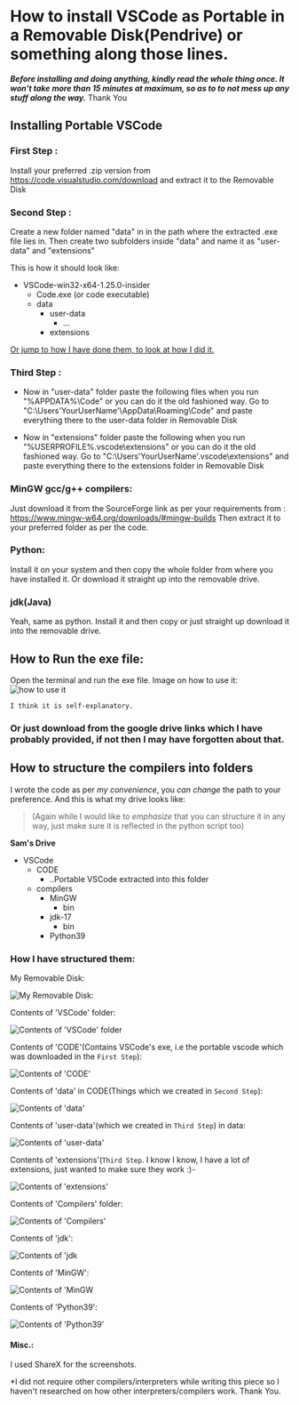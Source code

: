 # How to install VSCode as Portable in a Removable Disk(Pendrive) or something along those lines.

***Before installing and doing anything, kindly read the whole thing once. It won't take more than 15 minutes at maximum, so as to to not mess up any stuff along the way.*** Thank You

## Installing Portable VSCode
### First Step : 
Install your preferred .zip version from https://code.visualstudio.com/download and extract it to the Removable Disk


### Second Step :
Create a new folder named "data" in  in the path where the extracted .exe file lies in.
Then create two subfolders inside "data" and name it as "user-data" and "extensions"

This is how it should look like:
* VSCode-win32-x64-1.25.0-insider
    * Code.exe (or code executable)
    * data
       * user-data
          * ...
       * extensions
 
[Or jump to how I have done them, to look at how I did it.](##-How-to-structure-the-compilers-into-folders)


### Third Step :
* Now in "user-data" folder paste the following files when you run "%APPDATA%\Code" or you can do it the old fashioned way. 
Go to "C:\Users\'YourUserName'\AppData\Roaming\Code" and paste everything there to the user-data folder in Removable Disk

* Now in "extensions" folder paste the following when you run "%USERPROFILE%\.vscode\extensions" or you can do it the old fashioned way. 
Go to "C:\Users\'YourUserName'\.vscode\extensions" and paste everything there to the extensions folder in Removable Disk


### MinGW gcc/g++ compilers:
Just download it from the SourceForge link as per your requirements from : https://www.mingw-w64.org/downloads/#mingw-builds
Then extract it to your preferred folder as per the code.

### Python:
Install it on your system and then copy the whole folder from where you have installed it. Or download it straight up into the removable drive.

### jdk(Java)
Yeah, same as python. Install it and then copy or just straight up download it into the removable drive.


## How to Run the exe file:
Open the terminal and run the exe file.
Image on how to use it:
![how to use it](/assets/Screenshots/exefile.png)

`I think it is self-explanatory.`


### Or just download from the google drive links which I have probably provided, if not then I may have forgotten about that.


## How to structure the compilers into folders
I wrote the code as per *my convenience*, you *can change* the path to your preference.
And this is what my drive looks like:

>(Again while I would like to *emphasize* that you can structure it in any way, just make sure it is reflected in the python script too)

**Sam's Drive**
* VSCode
    * CODE
       * ..Portable VSCode extracted into this folder
    * compilers
       * MinGW
          * bin
       * jdk-17
          * bin
       * Python39


### How I have structured them:
My Removable Disk:

![My Removable Disk:](/assets/Screenshots/1.Drive.png)


Contents of 'VSCode' folder:

![Contents of 'VSCode' folder](/assets/Screenshots/2.0.VSCode.png)


Contents of 'CODE'(Contains VSCode's exe, i.e the portable vscode which was downloaded in the `First Step`):

![Contents of 'CODE'](/assets/Screenshots/2.1.0.CODE.png)


Contents of 'data' in CODE(Things which we created in `Second Step`):

![Contents of 'data'](/assets/Screenshots/2.1.1.0.VSCode_data.png)

Contents of 'user-data'(which we created in `Third Step`) in data:

![Contents of 'user-data'](/assets/Screenshots/2.1.1.1.data_user-data.png)


Contents of 'extensions'(`Third Step`. I know I know, I have a lot of extensions, just wanted to make sure they work :)-

![Contents of 'extensions'](/assets/Screenshots/2.1.1.2.Code_Extensions.png)


Contents of 'Compilers' folder:

![Contents of 'Compilers'](/assets/Screenshots/2.2.0.Compilers.png)


Contents of 'jdk':

![Contents of 'jdk](/assets/Screenshots/2.2.1.jdk.png)


Contents of 'MinGW':

![Contents of 'MinGW](/assets/Screenshots/2.2.2.MinGW.png)


Contents of 'Python39':

![Contents of 'Python39'](/assets/Screenshots/2.2.3.Python.png)


#### Misc.:

I used ShareX for the screenshots.

*I did not require other compilers/interpreters while writing this piece so I haven't researched on how other interpreters/compilers work. Thank You.
